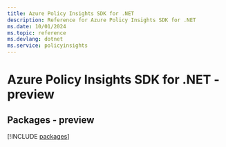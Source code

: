 ```yaml
---
title: Azure Policy Insights SDK for .NET
description: Reference for Azure Policy Insights SDK for .NET
ms.date: 10/01/2024
ms.topic: reference
ms.devlang: dotnet
ms.service: policyinsights
---
```

# Azure Policy Insights SDK for .NET - preview
## Packages - preview
[!INCLUDE [packages](policy-insights-index.md)]